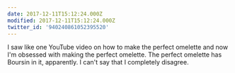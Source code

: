 ```yaml
---
date: 2017-12-11T15:12:24.000Z
modified: 2017-12-11T15:12:24.000Z
twitter_id: '940240861052395520'
---
```


  I saw like one YouTube video on how to make the perfect omelette and now I'm obsessed with making the perfect omelette. The perfect omelette has Boursin in it, apparently. I can't say that I completely disagree.
